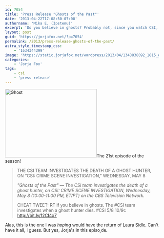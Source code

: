 ```yaml
---
id: 7054
title: 'Press Release "Ghosts of the Past"'
date: '2013-04-22T17:08:50-07:00'
authorname: 'Mika E. (Ipstenu)'
excerpt: 'Do you believe in ghosts? Probably not, since you watch CSI, but how about a dead ghost hunter? Ahhh, got your attention now!'
layout: post
guid: 'https://jorjafox.net/?p=7054'
permalink: /2013/press-release-ghosts-of-the-past/
astra_style_timestamp_css:
    - '1634344399'
image: 'https://static.jorjafox.net/wordpress/2013/04/1348838092_1815_ghost.jpg'
categories:
    - 'Jorja Fox'
tags:
    - csi
    - 'press release'
---
```


<a href="//static.jorjafox.net/wordpress/2013/04/1348838092_1815_ghost.jpg"><img class="alignright" alt="Ghost" src="//static.jorjafox.net/wordpress/2013/04/1348838092_1815_ghost-300x224.jpg" width="300" height="224" /></a>The 21st episode of the season!
<blockquote>THE CSI TEAM INVESTIGATES THE DEATH OF A GHOST HUNTER, ON “CSI: CRIME SCENE INVESTIGATION,” WEDNESDAY, MAY 8

_"Ghosts of the Past" — The CSI team investigates the death of a ghost hunter, on CSI: CRIME SCENE INVESTIGATION, Wednesday, May 8 (10:00-11:00 PM, ET/PT) on the CBS Television Network._

CHEAT TWEET: RT if you believe in ghosts. The #CSI team investigates when a ghost hunter dies. #CSI 5/8 10/9c http://bit.ly/12CI4x7</blockquote>
Alas, this is the one I was _hoping_ would have the return of Laura Sidle. Can't have it all, I guess. But yes, Jorja's in this episo<a href="//static.jorjafox.net/wordpress/2013/04/1348838092_1815_ghost.jpg">
</a>de.

&nbsp;

